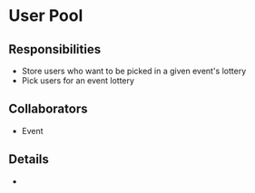 # User Pool

## Responsibilities

- Store users who want to be picked in a given event's lottery
- Pick users for an event lottery

## Collaborators

- Event

## Details

-
